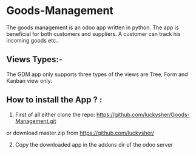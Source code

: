 # Goods-Management
The goods management is an odoo app written in python. The app is beneficial for both customers and suppliers. A customer can
track his incoming goods etc..


Views Types:-
-------------

The GDM app only supports three types of the views are Tree, Form and Kanban view only.


How to install the App ? :
-----------------------

1. First of all either clone the repo:
  https://github.com/luckysher/Goods-Management.git

  or download master.zip from https://github.com/luckysher/

2. Copy the downloaded app in the addons dir of the odoo server
